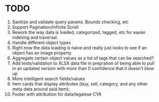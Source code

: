 # TODO

1. Sanitize and validate query params. Bounds checking, etc
1. Support Pagination/Infinite Scroll
1. Rework the way data is loaded, categorized, tagged, etc for easier indexing and traversal. 
1. Handle different object types
  1. Right now the data loading is naive and really just looks to see if an object has an Image property
  1. Aggregate certain object values as a list of tags that can be searched?
1. Add tests/validation to XLSX data file in prepration of being able to pull in an updated version with more than 0 confidence that it doesn't blow up
1. More intelligent search fields/values
1. Item cards that display attributes (buy, sell, category, and any other meta data around said item);
1. Footer with attribution for data/legalese CYA 
